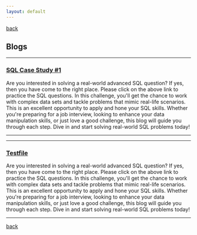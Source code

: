 ```yaml
---
layout: default
---
```


[back](./)

## Blogs

---
### [SQL Case Study #1](/casestudy1)
Are you interested in solving a real-world advanced SQL question? If yes, then you have come to the right place. Please click on the above link to practice the SQL questions.
In this challenge, you'll get the chance to work with complex data sets and tackle problems that mimic real-life scenarios. This is an excellent opportunity to apply and hone your SQL skills.
Whether you're preparing for a job interview, looking to enhance your data manipulation skills, or just love a good challenge, this blog will guide you through each step. Dive in and start solving real-world SQL problems today!

---

---
### [Testfile](/https://github.com/the-soham/us-tornado-analysis/)
Are you interested in solving a real-world advanced SQL question? If yes, then you have come to the right place. Please click on the above link to practice the SQL questions.
In this challenge, you'll get the chance to work with complex data sets and tackle problems that mimic real-life scenarios. This is an excellent opportunity to apply and hone your SQL skills.
Whether you're preparing for a job interview, looking to enhance your data manipulation skills, or just love a good challenge, this blog will guide you through each step. Dive in and start solving real-world SQL problems today!

---

[back](./)
